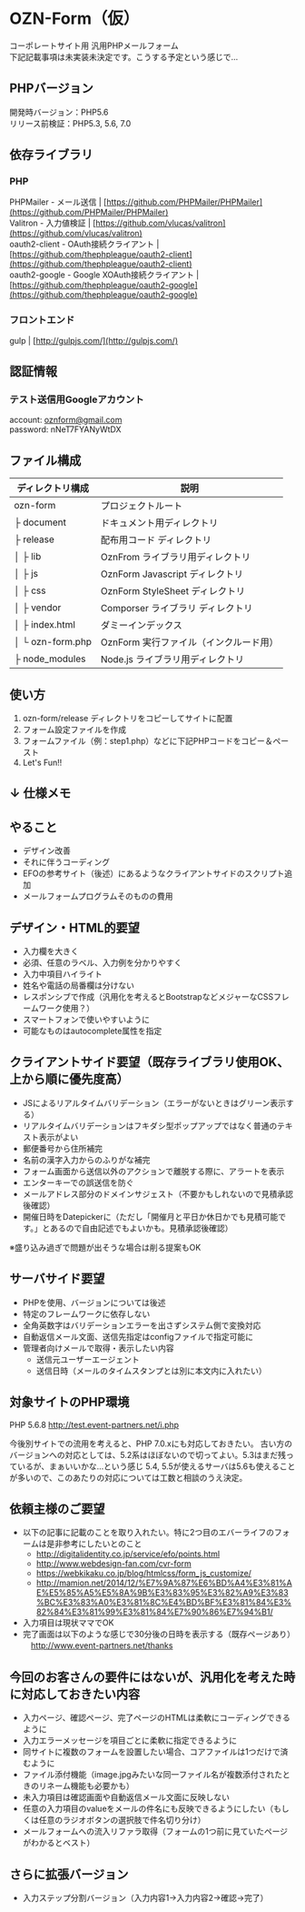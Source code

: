 # OZN-Form（仮）

コーポレートサイト用 汎用PHPメールフォーム  
下記記載事項は未実装未決定です。こうする予定という感じで…

## PHPバージョン
開発時バージョン：PHP5.6  
リリース前検証：PHP5.3, 5.6, 7.0

## 依存ライブラリ

### PHP
PHPMailer - メール送信 | [https://github.com/PHPMailer/PHPMailer](https://github.com/PHPMailer/PHPMailer)  
Valitron - 入力値検証 | [https://github.com/vlucas/valitron](https://github.com/vlucas/valitron)  
oauth2-client - OAuth接続クライアント | [https://github.com/thephpleague/oauth2-client](https://github.com/thephpleague/oauth2-client)  
oauth2-google - Google XOAuth接続クライアント | [https://github.com/thephpleague/oauth2-google](https://github.com/thephpleague/oauth2-google)  

### フロントエンド
gulp | [http://gulpjs.com/](http://gulpjs.com/)


## 認証情報
### テスト送信用Googleアカウント

account: oznform@gmail.com  
password: nNeT7FYANyWtDX

## ファイル構成


|ディレクトリ構成|説明|
|---------------|----|
|ozn-form | プロジェクトルート|
|├ document | ドキュメント用ディレクトリ| 
|├ release | 配布用コード ディレクトリ|
|│ ├ lib | OznFrom ライブラリ用ディレクトリ|
|│ ├ js | OznForm Javascript ディレクトリ|
|│ ├ css | OznForm StyleSheet ディレクトリ|
|│ ├ vendor | Comporser ライブラリ ディレクトリ|  
|│ ├ index.html | ダミーインデックス|
|│ └ ozn-form.php | OznForm 実行ファイル（インクルード用）|
|├ node_modules | Node.js ライブラリ用ディレクトリ|


## 使い方

1. ozn-form/release ディレクトリをコピーしてサイトに配置
2. フォーム設定ファイルを作成
3. フォームファイル（例：step1.php）などに下記PHPコードをコピー＆ペースト
4. Let's Fun!!

## ↓ 仕様メモ

## やること
* デザイン改善
* それに伴うコーディング 
* EFOの参考サイト（後述）にあるようなクライアントサイドのスクリプト追加
* メールフォームプログラムそのものの費用

## デザイン・HTML的要望
* 入力欄を大きく
* 必須、任意のラベル、入力例を分かりやすく
* 入力中項目ハイライト
* 姓名や電話の局番欄は分けない
* レスポンシブで作成（汎用化を考えるとBootstrapなどメジャーなCSSフレームワーク使用？）
* スマートフォンで使いやすいように
* 可能なものはautocomplete属性を指定

## クライアントサイド要望（既存ライブラリ使用OK、上から順に優先度高）
* JSによるリアルタイムバリデーション（エラーがないときはグリーン表示する）
* リアルタイムバリデーションはフキダシ型ポップアップではなく普通のテキスト表示がよい
* 郵便番号から住所補完
* 名前の漢字入力からのふりがな補完
* フォーム画面から送信以外のアクションで離脱する際に、アラートを表示
* エンターキーでの誤送信を防ぐ
* メールアドレス部分のドメインサジェスト（不要かもしれないので見積承認後確認）
* 開催日時をDatepickerに（ただし「開催月と平日か休日かでも見積可能です。」とあるので自由記述でもよいかも。見積承認後確認）

※盛り込み過ぎで問題が出そうな場合は削る提案もOK

## サーバサイド要望
* PHPを使用、バージョンについては後述
* 特定のフレームワークに依存しない
* 全角英数字はバリデーションエラーを出さずシステム側で変換対応
* 自動返信メール文面、送信先指定はconfigファイルで指定可能に
* 管理者向けメールで取得・表示したい内容
    * 送信元ユーザーエージェント
    * 送信日時（メールのタイムスタンプとは別に本文内に入れたい）

## 対象サイトのPHP環境
PHP 5.6.8 
http://test.event-partners.net/i.php

今後別サイトでの流用を考えると、PHP 7.0.xにも対応しておきたい。
古い方のバージョンへの対応としては、5.2系はほぼないので切ってよい。5.3はまだ残っているが、まぁいいかな…という感じ
5.4, 5.5が使えるサーバは5.6も使えることが多いので、このあたりの対応については工数と相談のうえ決定。


## 依頼主様のご要望
* 以下の記事に記載のことを取り入れたい。特に2つ目のエバーライフのフォームは是非参考にしたいとのこと
    * http://digitalidentity.co.jp/service/efo/points.html
    * http://www.webdesign-fan.com/cvr-form
    * https://webkikaku.co.jp/blog/htmlcss/form_js_customize/
    * http://mamion.net/2014/12/%E7%9A%87%E6%BD%A4%E3%81%AE%E5%85%A5%E5%8A%9B%E3%83%95%E3%82%A9%E3%83%BC%E3%83%A0%E3%81%8C%E4%BD%BF%E3%81%84%E3%82%84%E3%81%99%E3%81%84%E7%90%86%E7%94%B1/
* 入力項目は現状ママでOK
* 完了画面は以下のような感じで30分後の日時を表示する（既存ページあり）
　http://www.event-partners.net/thanks


## 今回のお客さんの要件にはないが、汎用化を考えた時に対応しておきたい内容
* 入力ページ、確認ページ、完了ページのHTMLは柔軟にコーディングできるように
* 入力エラーメッセージを項目ごとに柔軟に指定できるように
* 同サイトに複数のフォームを設置したい場合、コアファイルは1つだけで済むように
* ファイル添付機能（image.jpgみたいな同一ファイル名が複数添付されたときのリネーム機能も必要かも）
* 未入力項目は確認画面や自動返信メール文面に反映しない
* 任意の入力項目のvalueをメールの件名にも反映できるようにしたい（もしくは任意のラジオボタンの選択肢で件名切り分け）
* メールフォームへの流入リファラ取得（フォームの1つ前に見ていたページがわかるとベスト）

## さらに拡張バージョン
* 入力ステップ分割バージョン（入力内容1→入力内容2→確認→完了）